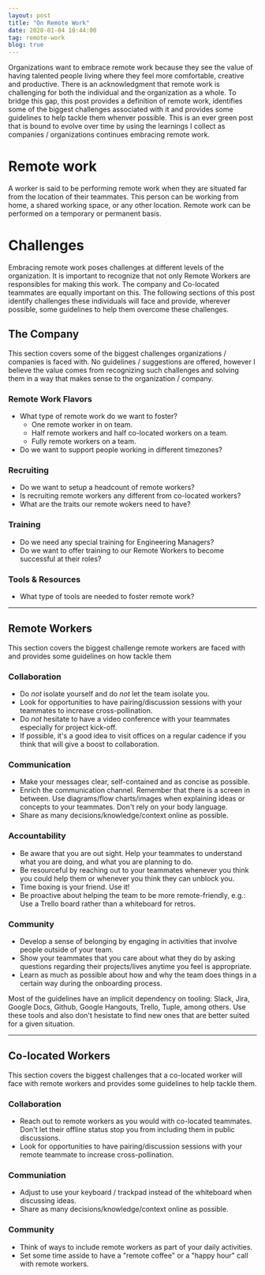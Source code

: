 ```yaml
---
layout: post
title: "On Remote Work"
date: 2020-01-04 10:44:00
tag: remote-work
blog: true
---
```

Organizations want to embrace remote work because they see the value of having talented people living where they feel more comfortable, creative and productive. There is an acknowledgment that remote work is challenging for both the individual and the organization as a whole. To bridge this gap, this post provides a definition of remote work, identifies some of the biggest challenges associated with it and provides some guidelines to help tackle them whenver possible. This is an ever green post that is bound to evolve over time by using the learnings I collect as companies / organizations continues embracing remote work.

# Remote work
A worker is said to be performing remote work when they are situated far from the location of their teammates. This person can be working from home, a shared working space, or any other location. Remote work can be performed on a temporary or permanent basis.

# Challenges
Embracing remote work poses challenges at different levels of the organization. It is important to recognize that not only Remote Workers are responsibles for making this work. The company and Co-located teammates are equally important on this. The following sections of this post identify challenges these individuals will face and provide, wherever possible, some guidelines to help them overcome these challenges.

## The Company
This section covers some of the biggest challenges organizations / companies is faced with. No guidelines / suggestions are offered, however I believe the value comes from recognizing such challenges and solving them in a way that makes sense to the organization / company. 

### Remote Work Flavors
* What type of remote work do we want to foster?
  - One remote worker in on team.
  - Half remote workers and half co-located workers on a team.
  - Fully remote workers on a team.
* Do we want to support people working in different timezones?

### Recruiting
* Do we want to setup a headcount of remote workers?
* Is recruiting remote workers any different from co-located workers?
* What are the traits our remote wokers need to have?

### Training
* Do we need any special training for Engineering Managers?
* Do we want to offer training to our Remote Workers to become successful at their roles?

### Tools & Resources 
* What type of tools are needed to foster remote work?

___
## Remote Workers
This section covers the biggest challenge remote workers are faced with and provides some guidelines on how tackle them

### Collaboration
* Do *not* isolate yourself and do *not* let the team isolate you.
* Look for opportunities to have pairing/discussion sessions with your teammates to increase cross-pollination.
* Do *not* hesitate to have a video conference with your teammates especially for project kick-off.
* If possible, it's a good idea to visit offices on a regular cadence if you think that will give a boost to collaboration. 

### Communication
* Make your messages clear, self-contained and as concise as possible.
* Enrich the communication channel. Remember that there is a screen in between. Use diagrams/flow charts/images when explaining ideas or concepts to your teammates. Don't rely on your body language.
* Share as many decisions/knowledge/context online as possible.

### Accountability
* Be aware that you are out sight. Help your teammates to understand what you are doing, and what you are planning to do.
* Be resourceful by reaching out to your teammates whenever you think you could help them or whenever you think they can unblock you.
* Time boxing is your friend. Use it!
* Be proactive about helping the team to be more remote-friendly, e.g.: Use a Trello board rather than a whiteboard for retros.

### Community
* Develop a sense of belonging by engaging in activities that involve people outside of your team.
* Show your teammates that you care about what they do by asking questions regarding their projects/lives anytime you feel is appropriate.
* Learn as much as possible about how and why the team does things in a certain way during the onboarding process.

Most of the guidelines have an implicit dependency on tooling: Slack, Jira, Google Docs, Github, Google Hangouts, Trello, Tuple, among others. Use these tools and also don't hesistate to find new ones that are better suited for a given situation.

___
## Co-located Workers
This section covers the biggest challenges that a co-located worker will face with remote workers and provides some guidelines to help tackle them.

### Collaboration
* Reach out to remote workers as you would with co-located teammates. Don't let their offline status stop you from including them in public discussions.
* Look for opportunities to have pairing/discussion sessions with your remote teammate to increase cross-pollination.

### Communiation
* Adjust to use your keyboard / trackpad instead of the whiteboard when discussing ideas.
* Share as many decisions/knowledge/context online as possible.

### Community
* Think of ways to include remote workers as part of your daily activities.
* Set some time asside to have a "remote coffee" or a "happy hour" call with remote workers.

